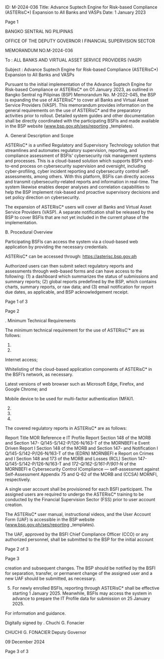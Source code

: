 ID: M-2024-036
Title: Advance Suptech Engine for Risk-based Compliance (ASTERisC*) Expansion to All Banks and VASPs
Date: 1 January 2023

Page 1

BANGKO SENTRAL NG PILIPINAS

OFFICE OF THE DEPUTY GOVERNOR I FINANCIAL SUPERVISION SECTOR

MEMORANDUM NO.M-2024-036

To : ALL BANKS AND VIRTUAL ASSET SERVICE PROVIDERS (VASP)

Subject : Advance Suptech Engine for Risk-based Compliance (ASTERisC*) Expansion to All Banks and VASPs

Pursuant to the initial implementation of the Advance Suptech Engine for Risk-based Compliance or ASTERisC* on O1 January 2023, as outlined in Bangko Sentral ng Pilipinas (BSP) Memorandum No. M-2022-045, the BSP is expanding the use of ASTERisC* to cover all Banks and Virtual Asset Service Providers (VASP). This memorandum provides information on the general requirements on the use of ASTERisC* and the preparatory activities prior to rollout. Detailed system guides and other documentation shall be directly coordinated with the participating BSFls and made available in the BSP website (www.bsp.gov.ph/ses/reporting _templates).

A. General Description and Scope

ASTERisC* is a unified Regulatory and Supervisory Technology solution that streamlines and automates regulatory supervision, reporting, and compliance assessment of BSFls' cybersecurity risk management systems and processes. This is a cloud-based solution which supports BSP’s end-to-end process on cybersecurity supervision and oversight, including cyber-profiling, cyber incident reporting and cybersecurity control self-assessments, among others. With this platform, BSFls can directly access and transmit cybersecurity-related reports and information in real-time. The system likewise enables deeper analyses and correlation capabilities to help the BSP implement risk-based and proactive supervisory decisions and set policy direction on cybersecurity.

The expansion of ASTERisC* users will cover all Banks and Virtual Asset Service Providers (VASP). A separate notification shall be released by the BSP to cover BSFls that are not yet included in the current phase of the implementation.

B. Procedural Overview

Participating BSFls can access the system via a cloud-based web application by providing the necessary credentials.

ASTERisC* can be accessed through: https://asterisc.bsp.gov.ph

Authorized users can then submit select regulatory reports and assessments through web-based forms and can have access to the following: (1) a dashboard which summarizes the status of submissions and summary reports; (2) global reports predefined by the BSP, which contains charts, summary reports, or raw data; and (3) email notification for report due dates, as applicable, and BSP acknowledgement receipt.

Page 1 of 3

Page 2

. Minimum Technical Requirements

The minimum technical requirement for the use of ASTERisC’* are as follows:

1.

2.

Internet access;

Whitelisting of the cloud-based application components of ASTERisC* in the BSFI’s network, as necessary.

Latest versions of web browser such as Microsoft Edge, Firefox, and Google Chrome; and

Mobile device to be used for multi-factor authentication (MFA)1.

2.

3.

4.

The covered regulatory reports in ASTERisC* are as follows:

Report Title MOR Reference e IT Profile Report Section 148 of the MORB and Section 147- Q/145-S/142-P/126-N/163-T of the MORNBEFI e Event Driven Report I Section 148 of the MORB and Section 147- and Notification I Q/145-S/142-P/I26-N/163-T of the (EDRN) MORNBEFI e Report on Crimes and I Section 148 and 173 of the MORB and Losses (RCL) Section 147-Q/145-S/142-P/126-N/163-T and _172-Q/162-S/161-P/901-N_ of the MORNBEFI e Cybersecurity Control ICompliance — self-assessment against Self-Assessment Appendix 75 and Q-62 of the MORB and (CCSA) MORNFI, respectively.

A single user account shall be provisioned for each BSFI participant. The assigned users are required to undergo the ASTERisC* training to be conducted by the Financial Supervision Sector (FSS) prior to user account creation.

The ASTERisC* user manual, instructional videos, and the User Account Form (UAF) is accessible in the BSP website (www.bsp.gov.ph/ses/reporting _templates).

The UAF, approved by the BSFI Chief Compliance Officer (CCO) or any authorized personnel, shall be submitted to the BSP for the initial account

Page 2 of 3

Page 3

creation and subsequent changes. The BSP should be notified by the BSFI for separation, transfer, or permanent change of the assigned user and a new UAF should be submitted, as necessary.

5. For newly enrolled BSFls, reporting through ASTERisC* shall be effective starting 1 January 2025. Meanwhile, BSFIs may access the system in advance to prepare the IT Profile data for submission on 25 January 2025.

For information and guidance.

Digitally signed by . Chuchi G. Fonacier

CHUCHI G. FONACIER Deputy Governor

09 December 2024

Page 3 of 3